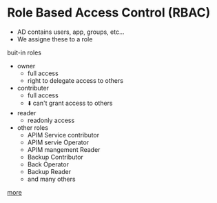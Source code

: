 # Role Based Access Control (RBAC)

* AD contains users, app, groups, etc...
* We assigne these to a role

buit-in roles
* owner
    * full access
    * right to delegate access to others
* contributer
    * full access
    * ⬇️ can't grant access to others
* reader
    * readonly access
* other roles
    * APIM Service contributor
    * APIM servie Operator
    * APIM mangement Reader
    * Backup Contributor
    * Back Operator
    * Backup Reader
    * and many others

[more](https://docs.microsoft.com/en-us/azure/role-based-access-control/built-in-roles)